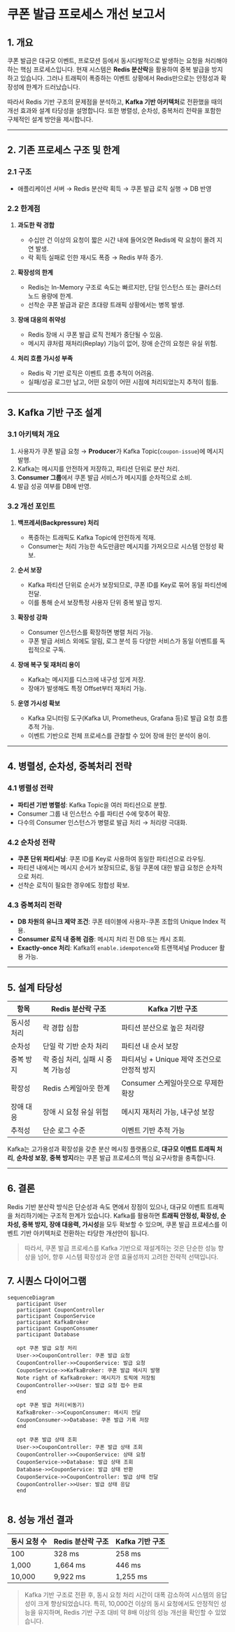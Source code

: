 # 쿠폰 발급 프로세스 개선 보고서

## 1. 개요

쿠폰 발급은 대규모 이벤트, 프로모션 등에서 동시다발적으로 발생하는 요청을 처리해야 하는 핵심 프로세스입니다. 현재 시스템은 **Redis 분산락**을 활용하여 중복 발급을 방지하고 있습니다. 그러나 트래픽이 폭증하는 이벤트 상황에서 Redis만으로는 안정성과 확장성에 한계가 드러났습니다.

따라서 Redis 기반 구조의 문제점을 분석하고, **Kafka 기반 아키텍처**로 전환했을 때의 개선 효과와 설계 타당성을 설명합니다. 또한 병렬성, 순차성, 중복처리 전략을 포함한 구체적인 설계 방안을 제시합니다.

---

## 2. 기존 프로세스 구조 및 한계

### 2.1 구조

* 애플리케이션 서버 → Redis 분산락 획득 → 쿠폰 발급 로직 실행 → DB 반영

### 2.2 한계점

1. **과도한 락 경합**

    * 수십만 건 이상의 요청이 짧은 시간 내에 들어오면 Redis에 락 요청이 몰려 지연 발생.
    * 락 획득 실패로 인한 재시도 폭증 → Redis 부하 증가.

2. **확장성의 한계**

    * Redis는 In-Memory 구조로 속도는 빠르지만, 단일 인스턴스 또는 클러스터 노드 용량에 한계.
    * 선착순 쿠폰 발급과 같은 초대량 트래픽 상황에서는 병목 발생.

3. **장애 대응의 취약성**

    * Redis 장애 시 쿠폰 발급 로직 전체가 중단될 수 있음.
    * 메시지 큐처럼 재처리(Replay) 기능이 없어, 장애 순간의 요청은 유실 위험.

4. **처리 흐름 가시성 부족**

    * Redis 락 기반 로직은 이벤트 흐름 추적이 어려움.
    * 실패/성공 로그만 남고, 어떤 요청이 어떤 시점에 처리되었는지 추적이 힘듦.

---

## 3. Kafka 기반 구조 설계

### 3.1 아키텍처 개요

1. 사용자가 쿠폰 발급 요청 → **Producer**가 Kafka Topic(`coupon-issue`)에 메시지 발행.
2. Kafka는 메시지를 안전하게 저장하고, 파티션 단위로 분산 처리.
3. **Consumer 그룹**에서 쿠폰 발급 서비스가 메시지를 순차적으로 소비.
4. 발급 성공 여부를 DB에 반영.

### 3.2 개선 포인트

1. **백프레셔(Backpressure) 처리**

    * 폭증하는 트래픽도 Kafka Topic에 안전하게 적재.
    * Consumer는 처리 가능한 속도만큼만 메시지를 가져오므로 시스템 안정성 확보.

2. **순서 보장**

    * Kafka 파티션 단위로 순서가 보장되므로, 쿠폰 ID를 Key로 묶어 동일 파티션에 전달.
    * 이를 통해 순서 보장특정 사용자 단위 중복 발급 방지.

3. **확장성 강화**

    * Consumer 인스턴스를 확장하면 병렬 처리 가능.
    * 쿠폰 발급 서비스 외에도 알림, 로그 분석 등 다양한 서비스가 동일 이벤트를 독립적으로 구독.

4. **장애 복구 및 재처리 용이**

    * Kafka는 메시지를 디스크에 내구성 있게 저장.
    * 장애가 발생해도 특정 Offset부터 재처리 가능.

5. **운영 가시성 확보**

    * Kafka 모니터링 도구(Kafka UI, Prometheus, Grafana 등)로 발급 요청 흐름 추적 가능.
    * 이벤트 기반으로 전체 프로세스를 관찰할 수 있어 장애 원인 분석이 용이.

---

## 4. 병렬성, 순차성, 중복처리 전략

### 4.1 병렬성 전략

* **파티션 기반 병렬성**: Kafka Topic을 여러 파티션으로 분할.
* Consumer 그룹 내 인스턴스 수를 파티션 수에 맞추어 확장.
* 다수의 Consumer 인스턴스가 병렬로 발급 처리 → 처리량 극대화.

### 4.2 순차성 전략

* **쿠폰 단위 파티셔닝**: 쿠폰 ID를 Key로 사용하여 동일한 파티션으로 라우팅.
* 파티션 내에서는 메시지 순서가 보장되므로, 동일 쿠폰에 대한 발급 요청은 순차적으로 처리.
* 선착순 로직이 필요한 경우에도 정합성 확보.

### 4.3 중복처리 전략

* **DB 차원의 유니크 제약 조건**: 쿠폰 테이블에 사용자-쿠폰 조합의 Unique Index 적용.
* **Consumer 로직 내 중복 검증**: 메시지 처리 전 DB 또는 캐시 조회.
* **Exactly-once 처리**: Kafka의 `enable.idempotence`와 트랜잭셔널 Producer 활용 가능.

---

## 5. 설계 타당성

| 항목     | Redis 분산락 구조         | Kafka 기반 구조                  |
| ------ | -------------------- | ---------------------------- |
| 동시성 처리 | 락 경합 심함              | 파티션 분산으로 높은 처리량              |
| 순차성    | 단일 락 기반 순차 처리        | 파티션 내 순서 보장                  |
| 중복 방지  | 락 중심 처리, 실패 시 중복 가능성 | 파티셔닝 + Unique 제약 조건으로 안정적 방지 |
| 확장성    | Redis 스케일아웃 한계       | Consumer 스케일아웃으로 무제한 확장      |
| 장애 대응  | 장애 시 요청 유실 위험        | 메시지 재처리 가능, 내구성 보장           |
| 추적성    | 단순 로그 수준             | 이벤트 기반 추적 가능                 |

Kafka는 고가용성과 확장성을 갖춘 분산 메시징 플랫폼으로, **대규모 이벤트 트래픽 처리**, **순차성 보장**, **중복 방지**라는 쿠폰 발급 프로세스의 핵심 요구사항을 충족합니다.

---

## 6. 결론

Redis 기반 분산락 방식은 단순성과 속도 면에서 장점이 있으나, 대규모 이벤트 트래픽을 처리하기에는 구조적 한계가 있습니다. Kafka를 활용하면 **트래픽 안정성, 확장성, 순차성, 중복 방지, 장애 대응력, 가시성**을 모두 확보할 수 있으며, 쿠폰 발급 프로세스를 이벤트 기반 아키텍처로 전환하는 타당한 개선안이 됩니다.

> 따라서, 쿠폰 발급 프로세스를 Kafka 기반으로 재설계하는 것은 단순한 성능 향상을 넘어, 향후 시스템 확장성과 운영 효율성까지 고려한 전략적 선택입니다.


## 7. 시퀀스 다이어그램
```mermaid
sequenceDiagram
   participant User
   participant CouponController
   participant CouponService
   participant KafkaBroker
   participant CouponConsumer
   participant Database
   
   opt 쿠폰 발급 요청 처리
   User->>CouponController: 쿠폰 발급 요청
   CouponController->>CouponService: 발급 요청
   CouponService->>KafkaBroker: 쿠폰 발급 메시지 발행
   Note right of KafkaBroker: 메시지가 토픽에 저장됨
   CouponController->>User: 발급 요청 접수 완료
   end
   
   opt 쿠폰 발급 처리(비동기)
   KafkaBroker-->>CouponConsumer: 메시지 전달
   CouponConsumer->>Database: 쿠폰 발급 기록 저장
   end
   
   opt 쿠폰 발급 상태 조회
   User->>CouponController: 쿠폰 발급 상태 조회
   CouponController->>CouponService: 상태 요청
   CouponService->>Database: 발급 상태 조회
   Database->>CouponService: 발급 상태 반환
   CouponService->>CouponController: 발급 상태 전달
   CouponController->>User: 발급 상태 응답
   end
   

```

## 8. 성능 개선 결과
| 동시 요청 수 | Redis 분산락 구조 | Kafka 기반 구조 |
|---------|--------------|-------------|
| 100     | 328 ms       | 258 ms      |
| 1,000   | 1,664 ms     | 446 ms      |
| 10,000  | 9,922 ms     | 1,255 ms    |

> Kafka 기반 구조로 전환 후, 동시 요청 처리 시간이 대폭 감소하여 시스템의 응답성이 크게 향상되었습니다. 특히, 10,000건 이상의 동시 요청에서도 안정적인 성능을 유지하며, Redis 기반 구조 대비 약 8배 이상의 성능 개선을 확인할 수 있었습니다.